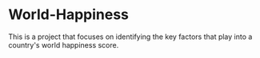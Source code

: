 # World-Happiness
This is a project that focuses on identifying the key factors that play into a country's world happiness score.
